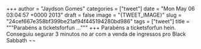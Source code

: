 
+++
author = "Jaydson Gomes"
categories = ["tweet"]
date = "Mon May 06 03:04:57 +0000 2013"
draft = false
image = "{TWEET_IMAGE}"
slug = "24cef667e358bf399be21af94f445194280bd986"
tags = ["tweet"]
title = """Parabéns a ticketsforfun ..."""
+++
Parabéns a ticketsforfun hein. Conseguiu segurar 3 minutos no ar com a venda de ingressos pro Black Sabbath ¬¬
